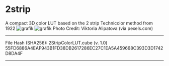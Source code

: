 # 2strip
A compact 3D color LUT based on the 2 strip Technicolor method from 1922
![grafik](https://user-images.githubusercontent.com/115739838/208680849-c36869c0-6b13-4dbb-85a8-856a529952ca.png)
![grafik](https://user-images.githubusercontent.com/115739838/208680910-45c400d7-72b9-47aa-97eb-6d75330745af.png)
Photo Credit: Viktoria Alipatova (via pexels.com)

________________________________________________________________________

File Hash (SHA256):
2StripColorLUT.cube (v. 1.0)
55FD6886A4EAF943B1FD38DB2617286EC27C1EA5A459668C393D3D1742D8DA4F
________________________________________________________________________
